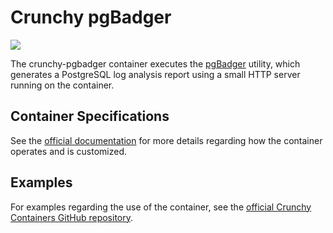 # Crunchy pgBadger

![](https://raw.githubusercontent.com/k1ng440/crunchy-containers/master/images/crunchy_logo.png)

The crunchy-pgbadger container executes the [pgBadger](http://dalibo.github.io/pgbadger/) utility, which generates a PostgreSQL log analysis report using a small HTTP server running on the container.

## Container Specifications

See the [official documentation](https://crunchydata.github.io/crunchy-containers/container-specifications/crunchy-pgbadger/) for more details regarding how the container operates and is customized.

## Examples

For examples regarding the use of the container, see the [official Crunchy Containers GitHub repository](https://github.com/k1ng440/crunchy-containers/tree/master/examples/docker).
